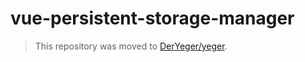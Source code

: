 # vue-persistent-storage-manager

> This repository was moved to [DerYeger/yeger](https://github.com/DerYeger/yeger/tree/main/packages/vue-persistent-storage-manager).
